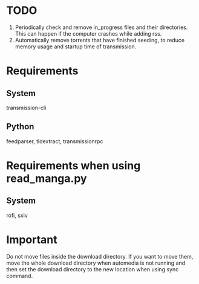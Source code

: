 # TODO
1. Periodically check and remove in_progress files and their directories. This can happen if the computer crashes while adding rss.
2. Automatically remove torrents that have finished seeding, to reduce memory usage and startup time of transmission.
# Requirements
## System
transmission-cli
## Python
feedparser, tldextract, transmissionrpc
# Requirements when using read_manga.py
## System
rofi, sxiv
# Important
Do not move files inside the download directory. If you want to move them, move the whole download directory
when automedia is not running and then set the download directory to the new location when using sync command.

